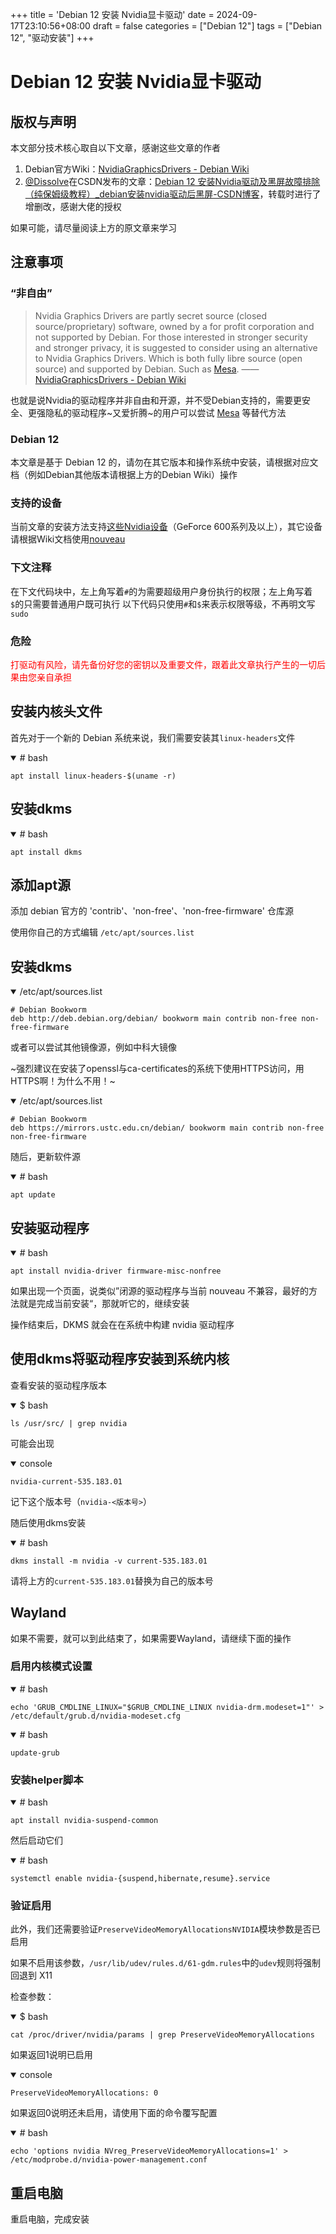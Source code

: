 +++
title = 'Debian 12 安装 Nvidia显卡驱动'
date = 2024-09-17T23:10:56+08:00
draft = false
categories = ["Debian 12"]
tags = ["Debian 12", "驱动安装"]
+++
# Debian 12 安装 Nvidia显卡驱动
## 版权与声明
本文部分技术核心取自以下文章，感谢这些文章的作者

1. Debian官方Wiki：[NvidiaGraphicsDrivers - Debian Wiki](https://wiki.debian.org/NvidiaGraphicsDrivers)
2. [@Dissolve](https://im.csdn.net/chat/m0_53930581)在CSDN发布的文章：[Debian 12 安装Nvidia驱动及黑屏故障排除（纯保姆级教程）_debian安装nvidia驱动后黑屏-CSDN博客](https://blog.csdn.net/m0_53930581/article/details/139692003)，转载时进行了增删改，感谢大佬的授权

如果可能，请尽量阅读上方的原文章来学习

## 注意事项
### “非自由”
> Nvidia Graphics Drivers are partly secret source (closed source/proprietary) software, owned by a for profit corporation and not supported by Debian. For those interested in stronger security and stronger privacy, it is suggested to consider using an alternative to Nvidia Graphics Drivers. Which is both fully libre source (open source) and supported by Debian. Such as [Mesa](https://wiki.debian.org/Mesa).
> —— [NvidiaGraphicsDrivers - Debian Wiki](https://wiki.debian.org/NvidiaGraphicsDrivers)

也就是说Nvidia的驱动程序并非自由和开源，并不受Debian支持的，需要更安全、更强隐私的驱动程序~又爱折腾~的用户可以尝试 [Mesa](https://wiki.debian.org/Mesa) 等替代方法

### Debian 12
本文章是基于 Debian 12 的，请勿在其它版本和操作系统中安装，请根据对应文档（例如Debian其他版本请根据上方的Debian Wiki）操作

### 支持的设备
当前文章的安装方法支持[这些Nvidia设备](https://us.download.nvidia.com/XFree86/Linux-x86_64/525.105.17/README/supportedchips.html)（GeForce 600系列及以上），其它设备请根据Wiki文档使用[nouveau](https://nouveau.freedesktop.org/)

### 下文注释
在下文代码块中，左上角写着`#`的为需要超级用户身份执行的权限；左上角写着`$`的只需要普通用户既可执行
以下代码只使用`#`和`$`来表示权限等级，不再明文写`sudo`

### 危险
<p style="color:red">打驱动有风险，请先备份好您的密钥以及重要文件，跟着此文章执行产生的一切后果由您亲自承担</p>

## 安装内核头文件
首先对于一个新的 Debian 系统来说，我们需要安装其`linux-headers`文件

<details open="open">

<summary># bash</summary>

```shell
apt install linux-headers-$(uname -r)
```

</details>

## 安装dkms
<details open="open">

<summary># bash</summary>

```shell
apt install dkms
```

</details>

## 添加apt源
添加 debian 官方的 'contrib'、'non-free'、'non-free-firmware' 仓库源

使用你自己的方式编辑 `/etc/apt/sources.list`

## 安装dkms
<details open="open">

<summary>/etc/apt/sources.list</summary>

```plain
# Debian Bookworm
deb http://deb.debian.org/debian/ bookworm main contrib non-free non-free-firmware
```

</details>

或者可以尝试其他镜像源，例如中科大镜像

~强烈建议在安装了openssl与ca-certificates的系统下使用HTTPS访问，用HTTPS啊！为什么不用！~

<details open="open">

<summary>/etc/apt/sources.list</summary>

```plain
# Debian Bookworm
deb https://mirrors.ustc.edu.cn/debian/ bookworm main contrib non-free non-free-firmware
```

</details>

随后，更新软件源

<details open="open">

<summary># bash</summary>

```shell
apt update
```

</details>

## 安装驱动程序
<details open="open">

<summary># bash</summary>

```shell
apt install nvidia-driver firmware-misc-nonfree
```

</details>

如果出现一个页面，说类似”闭源的驱动程序与当前 nouveau 不兼容，最好的方法就是完成当前安装“，那就听它的，继续安装

操作结束后，DKMS 就会在在系统中构建 nvidia 驱动程序

## 使用dkms将驱动程序安装到系统内核
查看安装的驱动程序版本

<details open="open">

<summary>$ bash</summary>

```shell
ls /usr/src/ | grep nvidia
```

</details>

可能会出现

<details open="open">

<summary>console</summary>

```console
nvidia-current-535.183.01
```

</details>

记下这个版本号（`nvidia-<版本号>`）

随后使用dkms安装

<details open="open">

<summary># bash</summary>

```shell
dkms install -m nvidia -v current-535.183.01
```

</details>

请将上方的`current-535.183.01`替换为自己的版本号

## Wayland
如果不需要，就可以到此结束了，如果需要Wayland，请继续下面的操作

### 启用内核模式设置
<details open="open">

<summary># bash</summary>

```shell
echo 'GRUB_CMDLINE_LINUX="$GRUB_CMDLINE_LINUX nvidia-drm.modeset=1"' > /etc/default/grub.d/nvidia-modeset.cfg
```

</details>

<details open="open">

<summary># bash</summary>

```shell
update-grub
```

</details>

### 安装helper脚本
<details open="open">

<summary># bash</summary>

```shell
apt install nvidia-suspend-common
```

</details>

然后启动它们

<details open="open">

<summary># bash</summary>

```shell
systemctl enable nvidia-{suspend,hibernate,resume}.service
```

</details>

### 验证启用
此外，我们还需要验证`PreserveVideoMemoryAllocationsNVIDIA`模块参数是否已启用

如果不启用该参数，`/usr/lib/udev/rules.d/61-gdm.rules`中的`udev`规则将强制回退到 X11

检查参数：

<details open="open">

<summary>$ bash</summary>

```shell
cat /proc/driver/nvidia/params | grep PreserveVideoMemoryAllocations
```

</details>

如果返回1说明已启用

<details open="open">

<summary>console</summary>

```console
PreserveVideoMemoryAllocations: 0
```

</details>

如果返回0说明还未启用，请使用下面的命令覆写配置

<details open="open">

<summary># bash</summary>

```shell
echo 'options nvidia NVreg_PreserveVideoMemoryAllocations=1' > /etc/modprobe.d/nvidia-power-management.conf
```

</details>

## 重启电脑
重启电脑，完成安装